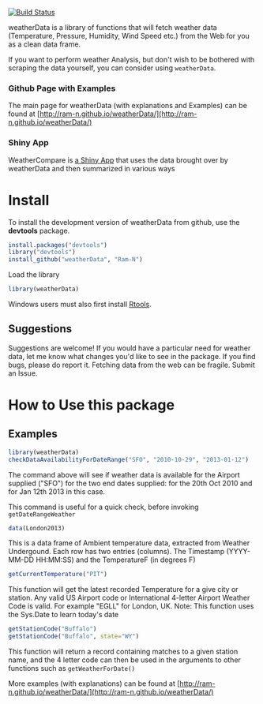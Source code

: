 [![Build Status](https://travis-ci.org/Ram-N/weatherData.png?branch=master)](https://travis-ci.org/Ram-N/weatherData)

weatherData is a library of functions that will fetch weather data (Temperature, Pressure, Humidity, Wind Speed etc.) from the Web for you as a clean data frame.

If you want to perform weather Analysis, but don't wish to be bothered with scraping the data yourself, you can consider using `weatherData`.

### Github Page with Examples

The main page for weatherData (with explanations and Examples) can be found
at [http://ram-n.github.io/weatherData/](http://ram-n.github.io/weatherData/)

### Shiny App

WeatherCompare is [a Shiny App](http://spark.rstudio.com/ram/WeatherCompare/) that uses the data brought over by weatherData and then summarized in various ways

# Install 

To install the development version of weatherData from github, use the **devtools** package.

```r
install.packages("devtools")
library("devtools")
install_github("weatherData", "Ram-N")
```

Load the library
```r
library(weatherData)
```


Windows users must also first install
[Rtools](http://cran.rstudio.com/bin/windows/Rtools/).

## Suggestions

Suggestions are welcome! If you would have a particular need for weather data,
let me know what changes you'd like to see in the package. If you find bugs, please do report it. Fetching data from the web can be fragile.
Submit an Issue.

# How to Use this package

## Examples 


```r
library(weatherData)
checkDataAvailabilityForDateRange("SFO", "2010-10-29", "2013-01-12")
```

The command above will see if weather data is available for the Airport supplied ("SFO") for the two end dates supplied: for the 20th Oct 2010 and for Jan 12th 2013 in this case.

This command is useful for a quick check, before invoking `getDateRangeWeather`

```r
data(London2013)
```
This is a data frame of Ambient temperature data, extracted
from Weather Undergound. Each row has two entries
(columns). The Timestamp (YYYY-MM-DD HH:MM:SS) and the
TemperatureF (in degrees F) 


```r
getCurrentTemperature("PIT")
```

This function will get the latest recorded Temperature for a give city or station. Any valid US Airport code or International 4-letter Airport Weather Code is valid. For example "EGLL" for London, UK. 
Note: This function uses the Sys.Date to learn today's date

```r
getStationCode("Buffalo")
getStationCode("Buffalo", state="WY")
```

This function will return a record containing matches to a given
station name, and the 4 letter code can then be used in the arguments
to other functions such as `getWeatherForDate()`


More examples (with explanations) can be found
at [http://ram-n.github.io/weatherData/](http://ram-n.github.io/weatherData/)




